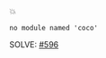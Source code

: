 :collision: 

    no module named 'coco'
    
SOLVE: [#596](https://github.com/matterport/Mask_RCNN/issues/596)
